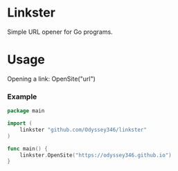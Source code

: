 # Linkster
Simple URL opener for Go programs.
# Usage
Opening a link: OpenSite("url") 
### Example
```go
package main

import (
	linkster "github.com/Odyssey346/linkster"
)

func main() {
	linkster.OpenSite("https://odyssey346.github.io")
}
```
